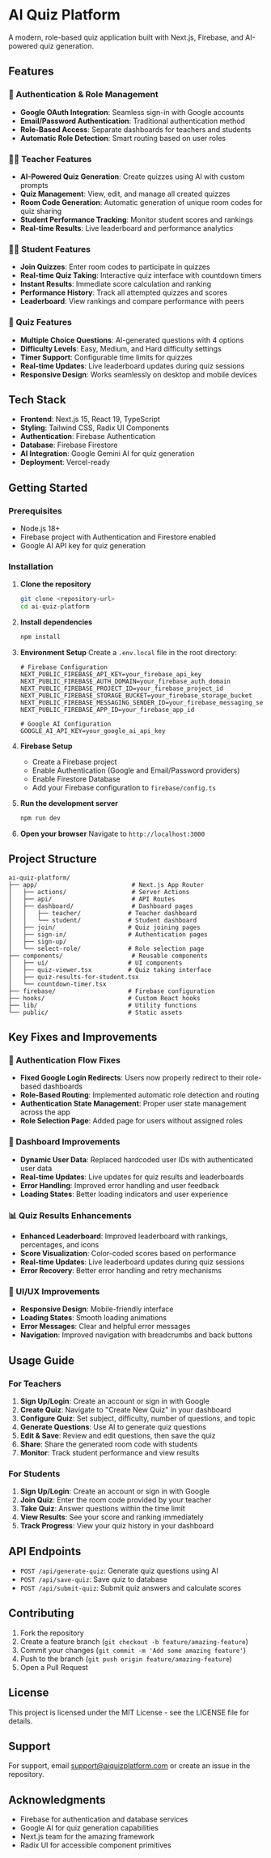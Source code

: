 # AI Quiz Platform

A modern, role-based quiz application built with Next.js, Firebase, and AI-powered quiz generation.

## Features

### 🔐 Authentication & Role Management
- **Google OAuth Integration**: Seamless sign-in with Google accounts
- **Email/Password Authentication**: Traditional authentication method
- **Role-Based Access**: Separate dashboards for teachers and students
- **Automatic Role Detection**: Smart routing based on user roles

### 👨‍🏫 Teacher Features
- **AI-Powered Quiz Generation**: Create quizzes using AI with custom prompts
- **Quiz Management**: View, edit, and manage all created quizzes
- **Room Code Generation**: Automatic generation of unique room codes for quiz sharing
- **Student Performance Tracking**: Monitor student scores and rankings
- **Real-time Results**: Live leaderboard and performance analytics

### 👨‍🎓 Student Features
- **Join Quizzes**: Enter room codes to participate in quizzes
- **Real-time Quiz Taking**: Interactive quiz interface with countdown timers
- **Instant Results**: Immediate score calculation and ranking
- **Performance History**: Track all attempted quizzes and scores
- **Leaderboard**: View rankings and compare performance with peers

### 🎯 Quiz Features
- **Multiple Choice Questions**: AI-generated questions with 4 options
- **Difficulty Levels**: Easy, Medium, and Hard difficulty settings
- **Timer Support**: Configurable time limits for quizzes
- **Real-time Updates**: Live leaderboard updates during quiz sessions
- **Responsive Design**: Works seamlessly on desktop and mobile devices

## Tech Stack

- **Frontend**: Next.js 15, React 19, TypeScript
- **Styling**: Tailwind CSS, Radix UI Components
- **Authentication**: Firebase Authentication
- **Database**: Firebase Firestore
- **AI Integration**: Google Gemini AI for quiz generation
- **Deployment**: Vercel-ready

## Getting Started

### Prerequisites

- Node.js 18+ 
- Firebase project with Authentication and Firestore enabled
- Google AI API key for quiz generation

### Installation

1. **Clone the repository**
   ```bash
   git clone <repository-url>
   cd ai-quiz-platform
   ```

2. **Install dependencies**
   ```bash
   npm install
   ```

3. **Environment Setup**
   Create a `.env.local` file in the root directory:
   ```env
   # Firebase Configuration
   NEXT_PUBLIC_FIREBASE_API_KEY=your_firebase_api_key
   NEXT_PUBLIC_FIREBASE_AUTH_DOMAIN=your_firebase_auth_domain
   NEXT_PUBLIC_FIREBASE_PROJECT_ID=your_firebase_project_id
   NEXT_PUBLIC_FIREBASE_STORAGE_BUCKET=your_firebase_storage_bucket
   NEXT_PUBLIC_FIREBASE_MESSAGING_SENDER_ID=your_firebase_messaging_sender_id
   NEXT_PUBLIC_FIREBASE_APP_ID=your_firebase_app_id

   # Google AI Configuration
   GOOGLE_AI_API_KEY=your_google_ai_api_key
   ```

4. **Firebase Setup**
   - Create a Firebase project
   - Enable Authentication (Google and Email/Password providers)
   - Enable Firestore Database
   - Add your Firebase configuration to `firebase/config.ts`

5. **Run the development server**
   ```bash
   npm run dev
   ```

6. **Open your browser**
   Navigate to `http://localhost:3000`

## Project Structure

```
ai-quiz-platform/
├── app/                          # Next.js App Router
│   ├── actions/                  # Server Actions
│   ├── api/                      # API Routes
│   ├── dashboard/                # Dashboard pages
│   │   ├── teacher/             # Teacher dashboard
│   │   └── student/             # Student dashboard
│   ├── join/                    # Quiz joining pages
│   ├── sign-in/                 # Authentication pages
│   ├── sign-up/
│   └── select-role/             # Role selection page
├── components/                   # Reusable components
│   ├── ui/                      # UI components
│   ├── quiz-viewer.tsx          # Quiz taking interface
│   ├── quiz-results-for-student.tsx
│   └── countdown-timer.tsx
├── firebase/                    # Firebase configuration
├── hooks/                       # Custom React hooks
├── lib/                         # Utility functions
└── public/                      # Static assets
```

## Key Fixes and Improvements

### 🔧 Authentication Flow Fixes
- **Fixed Google Login Redirects**: Users now properly redirect to their role-based dashboards
- **Role-Based Routing**: Implemented automatic role detection and routing
- **Authentication State Management**: Proper user state management across the app
- **Role Selection Page**: Added page for users without assigned roles

### 🎯 Dashboard Improvements
- **Dynamic User Data**: Replaced hardcoded user IDs with authenticated user data
- **Real-time Updates**: Live updates for quiz results and leaderboards
- **Error Handling**: Improved error handling and user feedback
- **Loading States**: Better loading indicators and user experience

### 📊 Quiz Results Enhancements
- **Enhanced Leaderboard**: Improved leaderboard with rankings, percentages, and icons
- **Score Visualization**: Color-coded scores based on performance
- **Real-time Updates**: Live leaderboard updates during quiz sessions
- **Error Recovery**: Better error handling and retry mechanisms

### 🎨 UI/UX Improvements
- **Responsive Design**: Mobile-friendly interface
- **Loading States**: Smooth loading animations
- **Error Messages**: Clear and helpful error messages
- **Navigation**: Improved navigation with breadcrumbs and back buttons

## Usage Guide

### For Teachers

1. **Sign Up/Login**: Create an account or sign in with Google
2. **Create Quiz**: Navigate to "Create New Quiz" in your dashboard
3. **Configure Quiz**: Set subject, difficulty, number of questions, and topic
4. **Generate Questions**: Use AI to generate quiz questions
5. **Edit & Save**: Review and edit questions, then save the quiz
6. **Share**: Share the generated room code with students
7. **Monitor**: Track student performance and view results

### For Students

1. **Sign Up/Login**: Create an account or sign in with Google
2. **Join Quiz**: Enter the room code provided by your teacher
3. **Take Quiz**: Answer questions within the time limit
4. **View Results**: See your score and ranking immediately
5. **Track Progress**: View your quiz history in your dashboard

## API Endpoints

- `POST /api/generate-quiz`: Generate quiz questions using AI
- `POST /api/save-quiz`: Save quiz to database
- `POST /api/submit-quiz`: Submit quiz answers and calculate scores

## Contributing

1. Fork the repository
2. Create a feature branch (`git checkout -b feature/amazing-feature`)
3. Commit your changes (`git commit -m 'Add some amazing feature'`)
4. Push to the branch (`git push origin feature/amazing-feature`)
5. Open a Pull Request

## License

This project is licensed under the MIT License - see the LICENSE file for details.

## Support

For support, email support@aiquizplatform.com or create an issue in the repository.

## Acknowledgments

- Firebase for authentication and database services
- Google AI for quiz generation capabilities
- Next.js team for the amazing framework
- Radix UI for accessible component primitives
